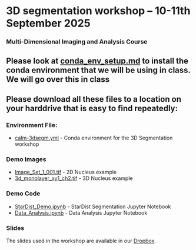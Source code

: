 # 3D segmentation workshop – 10-11th September 2025
### Multi-Dimensional Imaging and Analysis Course

## Please look at [conda_env_setup.md](./conda_env_setup.md) to install the conda environment that we will be using in class. We will go over this in class

## Please download all these files to a location on your harddrive that is easy to find repeatedly:
### Environment File:
* [calm-3dsegm.yml](./calm-3dsegm.yml) - Conda environment for the 3D Segmentation workshop

### Demo Images
* [Image_Set_1_001.tif](./Image_Set_1_001.tif) - 2D Nucleus example
* [3d_monolayer_xy1_ch2.tif](./3d_monolayer_xy1_ch2.tif) - 3D Nucleus example

### Demo Code
* [StarDist_Demo.ipynb](./StarDist_Demo.ipynb) - StarDist Segmentation Jupyter Notebook
* [Data_Analysis.ipynb](./Data_Analysis.ipynb) - Data Analysis Jupyter Notebook

### Slides
The slides used in the workshop are available in our [Dropbox](https://www.dropbox.com/home/LightMicroscopy/Training/Multi-Dimensional%20Imaging%20and%20Analysis%20Course/2025%20Multi-Dimensional%20Imaging%20and%20Analysis%20Course/Sessions/04%203D%20imaging%20and%20segmentation/Analysis%20Workshop).

